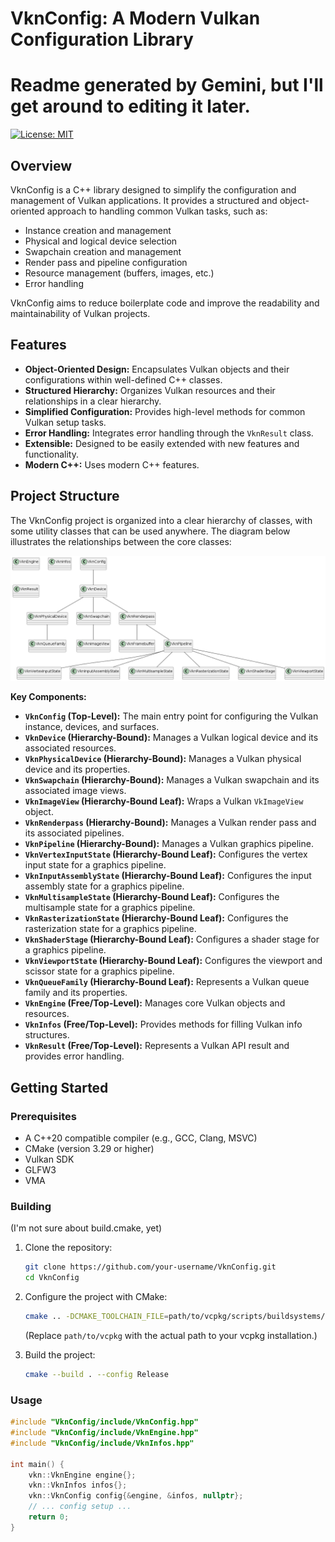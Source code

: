 # VknConfig: A Modern Vulkan Configuration Library
# Readme generated by Gemini, but I'll get around to editing it later.

[![License: MIT](https://img.shields.io/badge/License-MIT-yellow.svg)](https://opensource.org/licenses/MIT)

## Overview

VknConfig is a C++ library designed to simplify the configuration and management of Vulkan applications. It provides a structured and object-oriented approach to handling common Vulkan tasks, such as:

*   Instance creation and management
*   Physical and logical device selection
*   Swapchain creation and management
*   Render pass and pipeline configuration
*   Resource management (buffers, images, etc.)
*   Error handling

VknConfig aims to reduce boilerplate code and improve the readability and maintainability of Vulkan projects.

## Features

*   **Object-Oriented Design:** Encapsulates Vulkan objects and their configurations within well-defined C++ classes.
*   **Structured Hierarchy:** Organizes Vulkan resources and their relationships in a clear hierarchy.
*   **Simplified Configuration:** Provides high-level methods for common Vulkan setup tasks.
*   **Error Handling:** Integrates error handling through the `VknResult` class.
*   **Extensible:** Designed to be easily extended with new features and functionality.
* **Modern C++:** Uses modern C++ features.

## Project Structure

The VknConfig project is organized into a clear hierarchy of classes, with some utility classes that can be used anywhere. The diagram below illustrates the relationships between the core classes:

![Project Structure Diagram](./projectStructure/projectStructure.png)

**Key Components:**

*   **`VknConfig` (Top-Level):** The main entry point for configuring the Vulkan instance, devices, and surfaces.
*   **`VknDevice` (Hierarchy-Bound):** Manages a Vulkan logical device and its associated resources.
*   **`VknPhysicalDevice` (Hierarchy-Bound):** Manages a Vulkan physical device and its properties.
*   **`VknSwapchain` (Hierarchy-Bound):** Manages a Vulkan swapchain and its associated image views.
*   **`VknImageView` (Hierarchy-Bound Leaf):** Wraps a Vulkan `VkImageView` object.
*   **`VknRenderpass` (Hierarchy-Bound):** Manages a Vulkan render pass and its associated pipelines.
*   **`VknPipeline` (Hierarchy-Bound):** Manages a Vulkan graphics pipeline.
*   **`VknVertexInputState` (Hierarchy-Bound Leaf):** Configures the vertex input state for a graphics pipeline.
*   **`VknInputAssemblyState` (Hierarchy-Bound Leaf):** Configures the input assembly state for a graphics pipeline.
*   **`VknMultisampleState` (Hierarchy-Bound Leaf):** Configures the multisample state for a graphics pipeline.
*   **`VknRasterizationState` (Hierarchy-Bound Leaf):** Configures the rasterization state for a graphics pipeline.
*   **`VknShaderStage` (Hierarchy-Bound Leaf):** Configures a shader stage for a graphics pipeline.
*   **`VknViewportState` (Hierarchy-Bound Leaf):** Configures the viewport and scissor state for a graphics pipeline.
*   **`VknQueueFamily` (Hierarchy-Bound Leaf):** Represents a Vulkan queue family and its properties.
*   **`VknEngine` (Free/Top-Level):** Manages core Vulkan objects and resources.
*   **`VknInfos` (Free/Top-Level):** Provides methods for filling Vulkan info structures.
*   **`VknResult` (Free/Top-Level):** Represents a Vulkan API result and provides error handling.

## Getting Started

### Prerequisites

*   A C++20 compatible compiler (e.g., GCC, Clang, MSVC)
*   CMake (version 3.29 or higher)
*   Vulkan SDK
*   GLFW3
* VMA

### Building
(I'm not sure about build.cmake, yet)

1.  Clone the repository:

    ```bash
    git clone https://github.com/your-username/VknConfig.git
    cd VknConfig
    ```

2.  Configure the project with CMake:

    ```bash
    cmake .. -DCMAKE_TOOLCHAIN_FILE=path/to/vcpkg/scripts/buildsystems/vcpkg.cmake
    ```
    (Replace `path/to/vcpkg` with the actual path to your vcpkg installation.)

3.  Build the project:

    ```bash
    cmake --build . --config Release
    ```

### Usage

```cpp
#include "VknConfig/include/VknConfig.hpp"
#include "VknConfig/include/VknEngine.hpp"
#include "VknConfig/include/VknInfos.hpp"

int main() {
    vkn::VknEngine engine{};
    vkn::VknInfos infos{};
    vkn::VknConfig config{&engine, &infos, nullptr};
    // ... config setup ...
    return 0;
}
